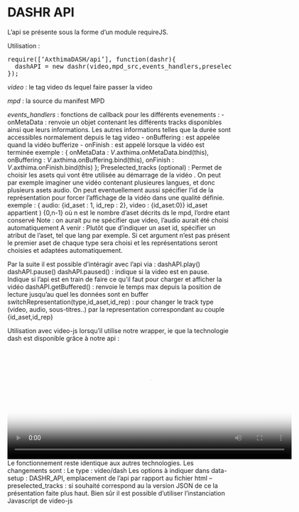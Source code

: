 DASHR API
===============

L’api se présente sous la forme d’un module requireJS. 

Utilisation :

<pre>
require([‘AxthimaDASH/api’], function(dashr){
  dashAPI = new dashr(video,mpd_src,events_handlers,preselectionned_tracks);  
});
</pre>

*video* : le tag video ds lequel faire passer la video

*mpd* : la source du manifest MPD

*events_handlers* : fonctions de callback pour les différents evenements :
			- onMetaData : renvoie un objet contenant les différents tracks disponibles ainsi que leurs informations. Les autres informations telles que la durée sont accessibles normalement depuis le tag video
			- onBuffering : est appelée quand la vidéo bufferize
			- onFinish : est appelé lorsque la vidéo est terminée
		exemple :
			{ onMetaData : _V_.axthima.onMetaData.bind(this),
                                            onBuffering : _V_.axthima.onBuffering.bind(this),						onFinish : _V_.axthima.onFinish.bind(this) };
Preselected_tracks (optional) : Permet de choisir les asets qui vont être utilisée au démarrage de la vidéo .  On peut par exemple imaginer une vidéo contenant plusieures langues, et donc plusieurs asets audio. On peut eventuellement aussi spécifier l’id de la représentation pour forcer l’affichage de la vidéo dans une qualité définie.
exemple :
{ audio: {id_aset : 1, id_rep : 2}, video : {id_aset:0}} id_aset appartient ) {0,n-1} où n est le nombre d’aset décrits ds le mpd, l’ordre etant conservé
Note : on aurait pu ne spécifier que video, l’audio aurait été choisi automatiquement
 A venir : Plutôt que d’indiquer un aset id, spécifier un atribut de l’aset, tel que lang par exemple.
Si cet argument n’est pas présent le premier aset de chaque type sera choisi et les représentations seront choisies et adaptées automatiquement.

Par la suite il est possible d’intéragir avec l’api via :
dashAPI.play()
dashAPI.pause()
dashAPI.paused() : indique si la video est en pause. Indique si l’api est en train de faire ce qu’il faut pour charger et afficher la vidéo
dashAPI.getBuffered() : renvoie le temps max depuis la position de lecture jusqu’au quel les données sont en buffer
switchRepresentation(type,id_aset,id_rep) : pour changer le track type (video, audio, sous-titres..) par la representation correspondant au couple {id_aset,id_rep}




Utilisation avec video-js lorsqu’il utilise notre wrapper, ie que la technologie dash est disponible grâce à notre api :
<video id="example_video_1" class="video-js vjs-default-skin" controls autoplay width="640" height="264"
 	  poster="http://video-js.zencoder.com/oceans-clip.png"
      data-setup='{"DASHR_API" : "../../AxthimaDASH/api", "preselected_tracks" : { "video" : {"id_aset" : 0, "id_rep" : 0} }}'>
    <source src="../../car-20120827-manifest.mpd" type='video/dash' />
  // alternative source for older browser such as mp4, ogv, ou flash
  </video>
Le fonctionnement reste identique aux autres technologies. Les changements sont :
Le type : video/dash
Les options à indiquer dans data-setup : DASHR_API, emplacement de l’api par rapport au fichier html – preselected_tracks : si souhaité correspond au la version JSON de ce la présentation faite plus haut.
Bien sûr il est possible d’utiliser l’instanciation Javascript de video-js
